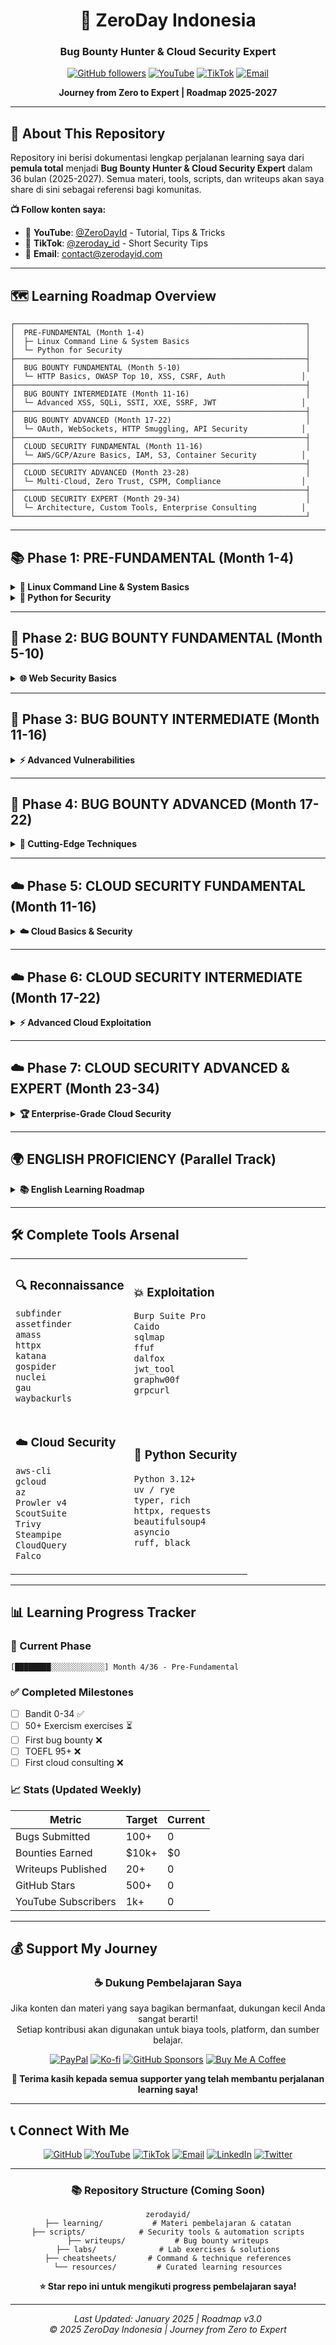 <div align="center">

# 🔐 ZeroDay Indonesia

### Bug Bounty Hunter & Cloud Security Expert

[![GitHub followers](https://img.shields.io/github/followers/zerodayid?style=social)](https://github.com/zerodayid)
[![YouTube](https://img.shields.io/badge/YouTube-@ZeroDayId-red?style=flat&logo=youtube)](https://youtube.com/@ZeroDayId)
[![TikTok](https://img.shields.io/badge/TikTok-@zeroday__id-black?style=flat&logo=tiktok)](https://tiktok.com/@zerodayid)
[![Email](https://img.shields.io/badge/Email-contact-blue?style=flat&logo=gmail)](mailto:contact@zerodayid.com)

**Journey from Zero to Expert | Roadmap 2025-2027**

---

</div>

## 🎯 About This Repository

Repository ini berisi dokumentasi lengkap perjalanan learning saya dari **pemula total** menjadi **Bug Bounty Hunter & Cloud Security Expert** dalam 36 bulan (2025-2027). Semua materi, tools, scripts, dan writeups akan saya share di sini sebagai referensi bagi komunitas.

**📺 Follow konten saya:**
- 🎥 **YouTube**: [@ZeroDayId](https://youtube.com/@ZeroDayId) - Tutorial, Tips & Tricks
- 🎵 **TikTok**: [@zeroday_id](https://tiktok.com/@zerodayid) - Short Security Tips
- 📧 **Email**: contact@zerodayid.com

---

## 🗺️ Learning Roadmap Overview

```
┌─────────────────────────────────────────────────────────────────┐
│  PRE-FUNDAMENTAL (Month 1-4)                                    │
│  ├─ Linux Command Line & System Basics                          │
│  └─ Python for Security                                         │
├─────────────────────────────────────────────────────────────────┤
│  BUG BOUNTY FUNDAMENTAL (Month 5-10)                            │
│  └─ HTTP Basics, OWASP Top 10, XSS, CSRF, Auth                 │
├─────────────────────────────────────────────────────────────────┤
│  BUG BOUNTY INTERMEDIATE (Month 11-16)                          │
│  └─ Advanced XSS, SQLi, SSTI, XXE, SSRF, JWT                   │
├─────────────────────────────────────────────────────────────────┤
│  BUG BOUNTY ADVANCED (Month 17-22)                              │
│  └─ OAuth, WebSockets, HTTP Smuggling, API Security            │
├─────────────────────────────────────────────────────────────────┤
│  CLOUD SECURITY FUNDAMENTAL (Month 11-16)                       │
│  └─ AWS/GCP/Azure Basics, IAM, S3, Container Security          │
├─────────────────────────────────────────────────────────────────┤
│  CLOUD SECURITY ADVANCED (Month 23-28)                          │
│  └─ Multi-Cloud, Zero Trust, CSPM, Compliance                  │
├─────────────────────────────────────────────────────────────────┤
│  CLOUD SECURITY EXPERT (Month 29-34)                            │
│  └─ Architecture, Custom Tools, Enterprise Consulting          │
└─────────────────────────────────────────────────────────────────┘
```

---

## 📚 Phase 1: PRE-FUNDAMENTAL (Month 1-4)

<details>
<summary><b>🐧 Linux Command Line & System Basics</b></summary>

### 🎓 Learning Platforms
- **OverTheWire** - Bandit (Level 0-34), Leviathan (0-8), Natas (0-10)
- **LinuxJourney.com** - Structured curriculum
- **CmdChallenge.com** - Command practice

### 🛠️ Tools & Setup
```bash
# Terminal & Shell
- zsh + oh-my-zsh
- tmux
- WezTerm / Alacritty

# Modern Command Alternatives
- bat (replacement for cat)
- exa/eza (replacement for ls)
- ripgrep (replacement for grep)
- fd (replacement for find)
- tldr (replacement for man)

# File Manager & Editor
- ranger / nnn
- neovim + LazyVim
- VSCode / Cursor
```

### 📖 Books & Resources
- The Linux Command Line - William Shotts
- Linux Basics for Hackers - OccupyTheWeb

### ✅ Practice Output
- [ ] Complete Bandit Level 0-34
- [ ] Complete Leviathan Level 0-8
- [ ] Complete Natas Level 0-10
- [ ] Create personal command cheat sheet
- [ ] Build 3 bash scripts (file organizer, log parser, backup automation)

</details>

<details>
<summary><b>🐍 Python for Security</b></summary>

### 🎓 Learning Platforms
- **Exercism.org** - Python Track (mentored exercises)
- **Codewars** - Python kata (8-6 kyu)
- **Real Python** - Articles & tutorials
- **Automate the Boring Stuff** - Automation focus

### 🛠️ Tools & Libraries
```python
# Python Version & Package Manager
Python 3.12+
uv / rye (modern package managers)

# Essential Libraries
typer, rich          # CLI tools
httpx, requests      # HTTP clients
beautifulsoup4, lxml # Web scraping
pandas               # Data processing
asyncio              # Async programming

# Code Quality
ruff                 # Linting & formatting
black                # Code formatter
```

### 📖 Books & Resources
- Python Crash Course 3rd Edition - Eric Matthes
- Automate the Boring Stuff with Python - Al Sweigart
- Black Hat Python 2nd Edition - Justin Seitz

### ✅ Practice Output
- [ ] Complete 50+ Exercism exercises
- [ ] Complete 30+ Codewars kata (6-7 kyu)
- [ ] Build 5 security tools:
  - Subdomain enumerator
  - HTTP header analyzer
  - Log file parser
  - Port scanner
  - Password strength checker

</details>

---

## 🔐 Phase 2: BUG BOUNTY FUNDAMENTAL (Month 5-10)

<details>
<summary><b>🌐 Web Security Basics</b></summary>

### 🎓 Learning Platforms
| Platform | Focus | Free? |
|----------|-------|-------|
| **PortSwigger Web Security Academy** | HTTP, Auth, XSS, CSRF | ✅ |
| **OWASP Juice Shop** | OWASP Top 10 Hands-on | ✅ |
| **TryHackMe** | Guided Learning Paths | 🟡 Freemium |
| **HackTheBox Academy** | Web Attacks Module | 🟡 Freemium |
| **PentesterLab** | Introduction Badge | ❌ Paid |

### 🛠️ Essential Tools
```bash
# Web Proxy
Burp Suite Community
Caido (free tier)

# Browser Setup
Firefox + FoxyProxy
Wappalyzer (tech detection)
Cookie-Editor
User-Agent Switcher

# Documentation
Obsidian / Notion
Flameshot (Linux screenshots)
ShareX (Windows screenshots)
```

### 📖 Books & Resources
- Bug Bounty Bootcamp (Ch 1-8) - Vickie Li
- OWASP Web Security Testing Guide (WSTG)

### ✅ Practice Output
- [ ] Solve 20+ PortSwigger apprentice labs
- [ ] Complete OWASP Juice Shop 1-2 star (20+ challenges)
- [ ] Complete TryHackMe OWASP Top 10 room
- [ ] Document 10 findings (English writeups)
- [ ] Create personal vulnerability notes

</details>

---

## 🔐 Phase 3: BUG BOUNTY INTERMEDIATE (Month 11-16)

<details>
<summary><b>⚡ Advanced Vulnerabilities</b></summary>

### 🎓 Learning Platforms
- **PortSwigger Academy** - Advanced modules (XSS, SQLi, SSTI, XXE, SSRF)
- **Hack The Box** - Web challenges (easy-medium)
- **PentesterLab** - XSS, SQLi, GraphQL badges
- **Intigriti Labs** - Modern web challenges
- **Root-Me** - Web Server & Client challenges
- **DVWA** - Local practice environment

### 🛠️ Advanced Tools
```bash
# Web Proxies
Burp Suite Pro ($449/year)
Caido Pro

# Exploitation Tools
sqlmap, ghauri           # SQL injection
ffuf, feroxbuster       # Fuzzing/discovery
dalfox, XSStrike        # XSS testing
jwt_tool, jwt-hack      # JWT attacks

# GraphQL Testing
graphw00f
clairvoyance
InQL (Burp extension)

# Reconnaissance
subfinder, assetfinder, amass
```

### 📖 Books & Resources
- Bug Bounty Bootcamp (Ch 9-18) - Vickie Li
- Real-World Bug Hunting - Peter Yaworski
- PortSwigger Research Papers

### ✅ Practice Output
- [ ] Solve 50+ PortSwigger practitioner labs
- [ ] Complete 10+ HTB easy-medium web boxes
- [ ] Start public bug bounty (VDP programs)
- [ ] Submit 20+ valid bugs (any severity)
- [ ] Earn first bounty ($50-500)
- [ ] Publish 5+ writeups (Medium/blog)

</details>

---

## 🔐 Phase 4: BUG BOUNTY ADVANCED (Month 17-22)

<details>
<summary><b>🚀 Cutting-Edge Techniques</b></summary>

### 🎓 Learning Platforms
- **PortSwigger Academy** - Expert modules (OAuth, WebSockets, HTTP/2 Smuggling)
- **Hack The Box Pro Labs** - API-heavy challenges
- **API Security University** (APIsec.ai) - OWASP API Top 10 2023
- **Kontra Application Security** - Modern API challenges
- **Pentester Academy** - Advanced Web Attacks

### 🛠️ Full Recon Stack
```bash
# Subdomain Discovery
subfinder, assetfinder, amass

# HTTP Probing & Crawling
httpx
katana, gospider

# JavaScript Analysis
nuclei, gau, waybackurls, getJS

# Parameter Discovery
arjun, x8, ParamSpider

# API Testing
Postman, Insomnia          # GUI
httpie, curlie             # CLI
graphw00f, clairvoyance    # GraphQL
grpcurl, grpcui            # gRPC

# Fuzzing & Automation
ffuf, wfuzz
nuclei (custom templates)
SecLists, assetnote wordlists
```

### 📖 Books & Resources
- API Security in Action - Neil Madden
- OWASP API Security Top 10 (2023)
- Bug Bounty Playbook v3 - Jason Haddix
- PortSwigger Research: "Browser-Powered Desync", "HTTP/2 Smuggling"

### ✅ Practice Output
- [ ] Complete 30+ PortSwigger expert labs
- [ ] Complete API Security University course
- [ ] Access private programs (build reputation)
- [ ] Submit 50+ bugs (focus medium-high severity)
- [ ] Build automation pipeline (recon → scan → report)
- [ ] Publish 10+ advanced writeups
- [ ] Create 5+ custom nuclei templates

</details>

---

## ☁️ Phase 5: CLOUD SECURITY FUNDAMENTAL (Month 11-16)

<details>
<summary><b>☁️ Cloud Basics & Security</b></summary>

### 🎓 Learning Platforms
| Platform | Focus | Provider |
|----------|-------|----------|
| **AWS Skill Builder** | Cloud Practitioner, IAM, S3 | AWS |
| **GCP Skills Boost** | Cloud Basics, IAM & Security | Google |
| **Azure Learn** | Fundamentals, Security Basics | Microsoft |
| **CloudGoat** | AWS Pentesting Scenarios | Rhino Security |
| **CloudFoxable** | Modern AWS Pentesting | Community |
| **TryHackMe** | AWS Fundamentals, Cloud Intro | Platform |
| **Kubernetes Goat** | Container Security | OWASP |

### 🛠️ Cloud Security Tools
```bash
# CLI Tools
aws-cli v2               # AWS management
gcloud                   # GCP management
az                       # Azure management

# Security Auditing
Prowler v4               # AWS/GCP/Azure audit
ScoutSuite               # Multi-cloud security audit
Steampipe                # Query cloud resources

# Container Security
Trivy                    # Image scanning
Docker Bench             # Docker security audit

# Secrets Detection
Trufflehog v3
Gitleaks
ggshield

# Credential Management
aws-vault                # AWS credentials management
```

### 📖 Books & Resources
- AWS Security - Manning (2022)
- Hacking Kubernetes - O'Reilly (2021)
- CIS Benchmarks: AWS, GCP, Azure (free)

### ✅ Practice Output
- [ ] Setup AWS/GCP/Azure free tier accounts
- [ ] Complete CloudGoat scenarios 1-5
- [ ] Run Prowler/ScoutSuite on test accounts
- [ ] Fix 20+ findings (hands-on hardening)
- [ ] Document S3 bucket security checklist
- [ ] Deploy secure EC2/GCE instance

</details>

---

## ☁️ Phase 6: CLOUD SECURITY INTERMEDIATE (Month 17-22)

<details>
<summary><b>⚡ Advanced Cloud Exploitation</b></summary>

### 🎓 Learning Platforms
- **CloudGoat** - All scenarios (IAM escalation, Lambda abuse)
- **Flaws.cloud & Flaws2.cloud** - AWS pentesting challenges
- **Sadcloud** - Terraform misconfigurations
- **Qwiklabs** - AWS/GCP advanced security labs
- **Azure Defender** - Cloud security workshops
- **Kubernetes Goat** - Advanced K8s challenges

### 🛠️ Advanced Cloud Tools
```bash
# Advanced Auditing
Prowler v4
Steampipe + compliance mods
CloudQuery

# IAM Analysis
PMapper                  # Privilege escalation paths
Cloudsplaining          # IAM risk analysis
IAM Vulnerable          # Testing framework
Pacu                    # AWS exploitation framework

# IaC Security Scanning
Checkov                 # Multi-platform IaC scanner
Terrascan               # Policy as code
tfsec                   # Terraform specific
Snyk IaC                # Commercial option

# Container Security
Trivy                   # Comprehensive scanner
Grype                   # Vulnerability scanner
Syft                    # SBOM generation
Docker Scout            # Docker security

# Kubernetes Security
kube-bench              # CIS benchmark
kube-hunter             # Security assessment
kubescape               # Security platform

# Secrets Detection
Trufflehog, Gitleaks, detect-secrets
```

### 📖 Books & Resources
- Practical Cloud Security - O'Reilly
- Kubernetes Security - O'Reilly (2023)
- Container Security - Liz Rice

### ✅ Practice Output
- [ ] Complete all CloudGoat scenarios
- [ ] Complete Flaws.cloud & Flaws2.cloud
- [ ] Build IaC (Terraform) for secure AWS environment
- [ ] Implement least-privilege IAM policies (5+ examples)
- [ ] Setup secure CI/CD pipeline with scanning
- [ ] Harden Kubernetes cluster (CIS benchmark)
- [ ] First cloud consulting gigs ($500-2k total)

</details>

---

## ☁️ Phase 7: CLOUD SECURITY ADVANCED & EXPERT (Month 23-34)

<details>
<summary><b>🏆 Enterprise-Grade Cloud Security</b></summary>

### 🎓 Learning Platforms
- **AWS Workshops** - Security Logging, Organizations & SCP
- **GCP Security Command Center** - Threat detection
- **Azure Defender for Cloud** - CSPM, threat protection
- **CNCF Projects** - Falco, OPA, Istio tutorials

### 🛠️ Enterprise Tools
```bash
# Policy Enforcement
Open Policy Agent (OPA) + Gatekeeper
Kyverno (K8s native)
HashiCorp Sentinel
Cloud Custodian (AWS)

# Runtime Security
Falco (CNCF)
Cilium (eBPF)

# CSPM Stack (Custom)
CloudQuery               # Data collection
Steampipe                # SQL queries
PostgreSQL               # Storage
Grafana                  # Visualization

# Service Mesh
Istio
Linkerd

# Zero Trust
SPIFFE/SPIRE
Pomerium
Cloudflare Access

# Multi-Cloud Architecture
AWS Control Tower
GCP Resource Manager
Azure Landing Zones
Terraform + OPA
```

### 📖 Books & Resources
- Cloud Native Security - O'Reilly (2023)
- AWS Well-Architected Framework
- Container Security - Liz Rice
- AWS Security Reference Architecture
- Google Cloud Security Foundations
- NIST SP 800-53 Rev 5
- CNCF Security Whitepaper (2024)

### ✅ Practice Output
- [ ] Build compliance dashboard (CIS mapping)
- [ ] Implement SCP/Azure Policy guardrails
- [ ] Setup Falco + Grafana (runtime monitoring)
- [ ] DevSecOps pipeline (Gitleaks → Checkov → Trivy → Prowler)
- [ ] Design multi-account architecture
- [ ] Implement Zero Trust networking
- [ ] Build open-source CSPM alternative
- [ ] Consulting: enterprise clients ($5k-15k projects)
- [ ] Speaking: AWS re:Invent, KubeCon (CFP submissions)

</details>

---

## 🌍 ENGLISH PROFICIENCY (Parallel Track)

<details>
<summary><b>📚 English Learning Roadmap</b></summary>

### 🎯 Target Progression
```
Month 1-6   → TOEFL 60-70  / IELTS 5.0-5.5  (Basic)
Month 7-12  → TOEFL 75-85  / IELTS 6.0-6.5  (Intermediate)
Month 13-18 → TOEFL 90-100 / IELTS 7.0-7.5  (Advanced)
Month 19-24 → Professional Fluency           (Expert)
```

### 🎓 Learning Resources
```bash
# Daily Practice (30min-2h)
Duolingo / Babbel
Anki (spaced repetition)
ELSA Speak (pronunciation)

# Structured Learning
BBC Learning English
English Grammar in Use (Cambridge)
4000 Essential English Words

# Test Preparation
TOEFL Official Guide (ETS)
IELTS Cambridge Practice Tests
Preply / iTalki (1-on-1 tutors)

# Immersion
Security Now podcast
Darknet Diaries
TED Talks (cybersecurity)
Conference talks (Black Hat, DEF CON)
```

### ✅ Practice Output
- [ ] Write all bug reports in English
- [ ] Publish blog posts in English
- [ ] Record YouTube tutorials in English
- [ ] Take TOEFL/IELTS (Month 18)
- [ ] Network with international community

</details>

---

## 🛠️ Complete Tools Arsenal

<table>
<tr>
<td width="50%">

### 🔍 Reconnaissance
```bash
subfinder
assetfinder
amass
httpx
katana
gospider
nuclei
gau
waybackurls
```

</td>
<td width="50%">

### 💥 Exploitation
```bash
Burp Suite Pro
Caido
sqlmap
ffuf
dalfox
jwt_tool
graphw00f
grpcurl
```

</td>
</tr>
<tr>
<td>

### ☁️ Cloud Security
```bash
aws-cli
gcloud
az
Prowler v4
ScoutSuite
Trivy
Steampipe
CloudQuery
Falco
```

</td>
<td>

### 🐍 Python Security
```bash
Python 3.12+
uv / rye
typer, rich
httpx, requests
beautifulsoup4
asyncio
ruff, black
```

</td>
</tr>
</table>

---

## 📊 Learning Progress Tracker

### 🎯 Current Phase
```
[████████░░░░░░░░░░░░] Month 4/36 - Pre-Fundamental
```

### ✅ Completed Milestones
- [ ] Bandit 0-34 ✅
- [ ] 50+ Exercism exercises ⏳
- [ ] First bug bounty ❌
- [ ] TOEFL 95+ ❌
- [ ] First cloud consulting ❌

### 📈 Stats (Updated Weekly)
| Metric | Target | Current |
|--------|--------|---------|
| Bugs Submitted | 100+ | 0 |
| Bounties Earned | $10k+ | $0 |
| Writeups Published | 20+ | 0 |
| GitHub Stars | 500+ | 0 |
| YouTube Subscribers | 1k+ | 0 |

---

## 💰 Support My Journey

<div align="center">

### ☕ Dukung Pembelajaran Saya

Jika konten dan materi yang saya bagikan bermanfaat, dukungan kecil Anda sangat berarti!  
Setiap kontribusi akan digunakan untuk biaya tools, platform, dan sumber belajar.

[![PayPal](https://img.shields.io/badge/PayPal-00457C?style=for-the-badge&logo=paypal&logoColor=white)](https://paypal.me/zerodayid)
[![Ko-fi](https://img.shields.io/badge/Ko--fi-F16061?style=for-the-badge&logo=ko-fi&logoColor=white)](https://ko-fi.com/zerodayid)
[![GitHub Sponsors](https://img.shields.io/badge/GitHub_Sponsors-EA4AAA?style=for-the-badge&logo=github-sponsors&logoColor=white)](https://github.com/sponsors/zerodayid)
[![Buy Me A Coffee](https://img.shields.io/badge/Buy_Me_A_Coffee-FFDD00?style=for-the-badge&logo=buy-me-a-coffee&logoColor=black)](https://buymeacoffee.com/zerodayid)

**💝 Terima kasih kepada semua supporter yang telah membantu perjalanan learning saya!**

</div>

---

## 📞 Connect With Me

<div align="center">

[![GitHub](https://img.shields.io/badge/GitHub-@zerodayid-181717?style=for-the-badge&logo=github)](https://github.com/zerodayid)
[![YouTube](https://img.shields.io/badge/YouTube-@ZeroDayId-FF0000?style=for-the-badge&logo=youtube)](https://youtube.com/@ZeroDayId)
[![TikTok](https://img.shields.io/badge/TikTok-@zeroday__id-000000?style=for-the-badge&logo=tiktok)](https://tiktok.com/@zerodayid)
[![Email](https://img.shields.io/badge/Email-contact@zerodayid.com-D14836?style=for-the-badge&logo=gmail&logoColor=white)](mailto:contact@zerodayid.com)
[![LinkedIn](https://img.shields.io/badge/LinkedIn-ZeroDay_Indonesia-0077B5?style=for-the-badge&logo=linkedin)](https://linkedin.com/in/zerodayid)
[![Twitter](https://img.shields.io/badge/Twitter-@zerodayid-1DA1F2?style=for-the-badge&logo=twitter&logoColor=white)](https://twitter.com/zerodayid)

</div>

---

<div align="center">

### 📚 Repository Structure (Coming Soon)

```
zerodayid/
├── learning/           # Materi pembelajaran & catatan
├── scripts/            # Security tools & automation scripts
├── writeups/           # Bug bounty writeups
├── labs/              # Lab exercises & solutions
├── cheatsheets/       # Command & technique references
└── resources/         # Curated learning resources
```

**⭐ Star repo ini untuk mengikuti progress pembelajaran saya!**

---

*Last Updated: January 2025 | Roadmap v3.0*  
*© 2025 ZeroDay Indonesia | Journey from Zero to Expert*

</div>
